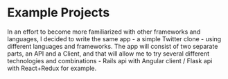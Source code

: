 # Example Projects

In an effort to become more familiarized with other frameworks and languages, I decided to write the same app - a simple Twitter clone - using different languages and frameworks. The app will consist of two separate parts, an API and a Client, and that will allow me to try several different technologies and combinations - Rails api with Angular client / Flask api with React+Redux for example.

